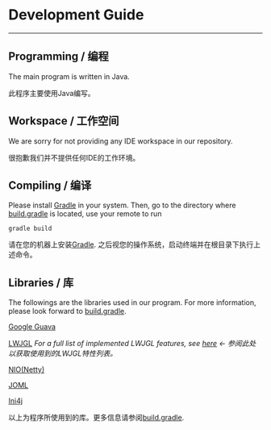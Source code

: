 # Development Guide
---
## Programming / 编程
The main program is written in Java.

此程序主要使用Java编写。

## Workspace / 工作空间
We are sorry for not providing any IDE workspace in our repository.

很抱歉我们并不提供任何IDE的工作环境。

## Compiling / 编译
Please install [Gradle](https://gradle.org/) in your system. Then, go to the directory where [build.gradle](../build.gradle) is located,
use your remote to run

	gradle build

请在您的机器上安装[Gradle](https://gradle.org/). 之后视您的操作系统，启动终端并在根目录下执行上述命令。

## Libraries / 库
The followings are the libraries used in our program. For more information, please look forward to [build.gradle](../build.gradle).

[Google Guava](https://github.com/google/guava)


[LWJGL](https://www.lwjgl.org) *For a full list of implemented LWJGL features, see [here](LWJGL_FEATURES.md) ← 参阅此处以获取使用到的LWJGL特性列表。*


[NIO(Netty)](http://netty.io)


[JOML](https://github.com/JOML-CI/JOML)


[Ini4j](http://ini4j.sourceforge.net/)


以上为程序所使用到的库。更多信息请参阅[build.gradle](../build.gradle).
